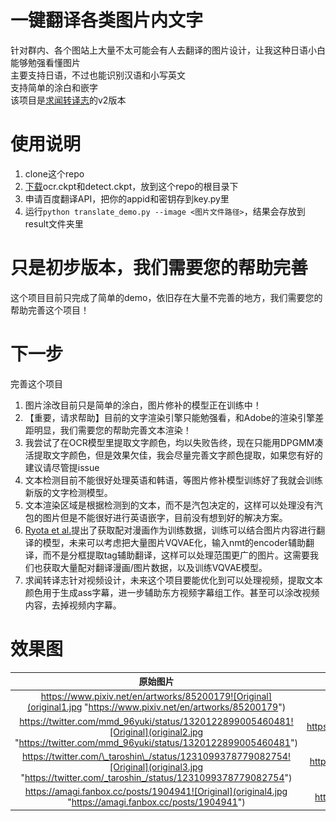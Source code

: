 # 一键翻译各类图片内文字
针对群内、各个图站上大量不太可能会有人去翻译的图片设计，让我这种日语小白能够勉强看懂图片\
主要支持日语，不过也能识别汉语和小写英文 \
支持简单的涂白和嵌字 \
该项目是[求闻转译志](https://github.com/PatchyVideo/MMDOCR-HighPerformance)的v2版本

# 使用说明
1. clone这个repo
2. [下载](https://github.com/zyddnys/manga-image-translator/releases/tag/alpha-v2.1)ocr.ckpt和detect.ckpt，放到这个repo的根目录下
3. 申请百度翻译API，把你的appid和密钥存到key.py里
4. 运行`python translate_demo.py --image <图片文件路径>`，结果会存放到result文件夹里
# 只是初步版本，我们需要您的帮助完善
这个项目目前只完成了简单的demo，依旧存在大量不完善的地方，我们需要您的帮助完善这个项目！

# 下一步
完善这个项目
1. 图片涂改目前只是简单的涂白，图片修补的模型正在训练中！
2. 【重要，请求帮助】目前的文字渲染引擎只能勉强看，和Adobe的渲染引擎差距明显，我们需要您的帮助完善文本渲染！
3. 我尝试了在OCR模型里提取文字颜色，均以失败告终，现在只能用DPGMM凑活提取文字颜色，但是效果欠佳，我会尽量完善文字颜色提取，如果您有好的建议请尽管提issue
4. 文本检测目前不能很好处理英语和韩语，等图片修补模型训练好了我就会训练新版的文字检测模型。
5. 文本渲染区域是根据检测到的文本，而不是汽包决定的，这样可以处理没有汽包的图片但是不能很好进行英语嵌字，目前没有想到好的解决方案。
6. [Ryota et al.](https://arxiv.org/abs/2012.14271)提出了获取配对漫画作为训练数据，训练可以结合图片内容进行翻译的模型，未来可以考虑把大量图片VQVAE化，输入nmt的encoder辅助翻译，而不是分框提取tag辅助翻译，这样可以处理范围更广的图片。这需要我们也获取大量配对翻译漫画/图片数据，以及训练VQVAE模型。
7. 求闻转译志针对视频设计，未来这个项目要能优化到可以处理视频，提取文本颜色用于生成ass字幕，进一步辅助东方视频字幕组工作。甚至可以涂改视频内容，去掉视频内字幕。

# 效果图
原始图片             |  翻译后图片
:-------------------------:|:-------------------------:
https://www.pixiv.net/en/artworks/85200179![Original](original1.jpg "https://www.pixiv.net/en/artworks/85200179")|https://www.pixiv.net/en/artworks/85200179![Output](result1.png)
https://twitter.com/mmd_96yuki/status/1320122899005460481![Original](original2.jpg "https://twitter.com/mmd_96yuki/status/1320122899005460481")|https://twitter.com/mmd_96yuki/status/1320122899005460481![Output](result2.png)
https://twitter.com/\_taroshin\_/status/1231099378779082754![Original](original3.jpg "https://twitter.com/_taroshin_/status/1231099378779082754")|https://twitter.com/\_taroshin\_/status/1231099378779082754![Output](result3.png)
https://amagi.fanbox.cc/posts/1904941![Original](original4.jpg "https://amagi.fanbox.cc/posts/1904941")|https://amagi.fanbox.cc/posts/1904941![Output](result4.png)